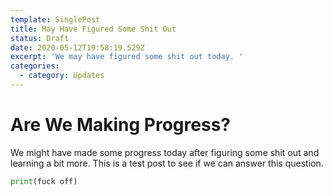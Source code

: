 ```yaml
---
template: SinglePost
title: May Have Figured Some Shit Out
status: Draft
date: 2020-05-12T19:58:19.529Z
excerpt: 'We may have figured some shit out today. '
categories:
  - category: Updates
---
```

# Are We Making Progress?

We might have made some progress today after figuring some shit out and learning a bit more. This is a test post to see if we can answer this question. 

```python
print(fuck off)
```

